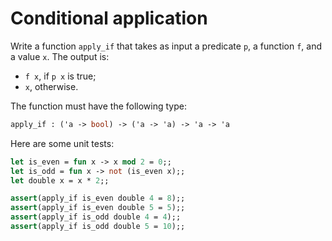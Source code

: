 # Conditional application

Write a function `apply_if` that takes as input a predicate `p`, a function `f`, and a value `x`. The output is: 
- `f x`, if `p x` is true; 
- `x`, otherwise.

The function must have the following type:
```ocaml
apply_if : ('a -> bool) -> ('a -> 'a) -> 'a -> 'a
```

Here are some unit tests:
```ocaml
let is_even = fun x -> x mod 2 = 0;;
let is_odd = fun x -> not (is_even x);;
let double x = x * 2;;

assert(apply_if is_even double 4 = 8);;
assert(apply_if is_even double 5 = 5);;
assert(apply_if is_odd double 4 = 4);;
assert(apply_if is_odd double 5 = 10);;
```